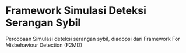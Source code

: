 
# Framework Simulasi Deteksi Serangan Sybil

Percobaan Simulasi deteksi serangan sybil, diadopsi dari Framework For Misbehaviour Detection (F2MD)
